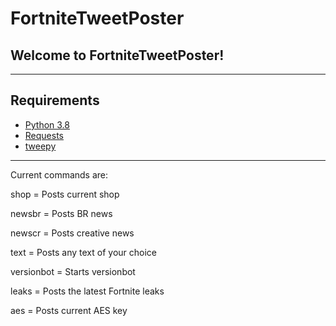 # FortniteTweetPoster

## Welcome to FortniteTweetPoster!

----------------------

## Requirements

- [Python 3.8](https://www.python.org/downloads/)
- [Requests](http://docs.python-requests.org/en/master/user/install/)
- [tweepy](https://www.tweepy.org/)

----------------------

Current commands are:

shop = Posts current shop

newsbr = Posts BR news

newscr = Posts creative news

text = Posts any text of your choice

versionbot = Starts versionbot

leaks = Posts the latest Fortnite leaks

aes = Posts current AES key
